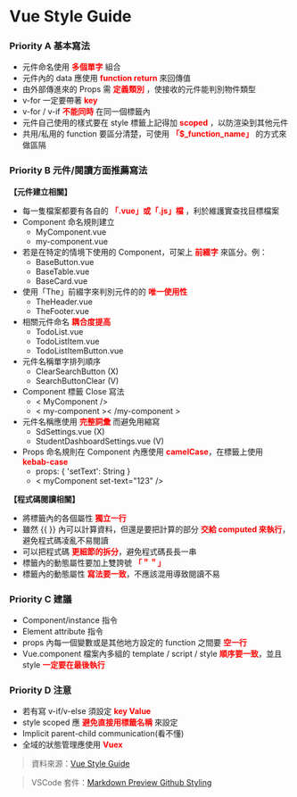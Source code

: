 # Vue Style Guide

### Priority A 基本寫法
* 元件命名使用 **<font color=red>多個單字</font>** 組合
* 元件內的 data 應使用 **<font color=red>function return</font>** 來回傳值
* 由外部傳進來的 Props 需 **<font color=red>定義類別</font>** ，使接收的元件能判別物件類型
* v-for 一定要帶著 **<font color=red>key</font>**
* v-for / v-if **<font color=red>不能同時</font>** 在同一個標籤內
* 元件自己使用的樣式要在 style 標籤上記得加 **<font color=red>scoped</font>** ，以防渲染到其他元件
* 共用/私用的 function 要區分清楚，可使用 **<font color=red>「$_function_name」</font>** 的方式來做區隔
  
### Priority B 元件/閱讀方面推薦寫法
**【元件建立相關】**
* 每一隻檔案都要有各自的 **<font color=red>「.vue」或「.js」檔</font>** ，利於維護實查找目標檔案
* Component 命名規則建立
  * MyComponent.vue
  * my-component.vue
* 若是在特定的情境下使用的 Component，可架上 **<font color=red>前綴字</font>** 來區分。例：
  * BaseButton.vue
  * BaseTable.vue
  * BaseCard.vue
* 使用「The」前綴字來判別元件的的 **<font color=red>唯一使用性</font>** 
  * TheHeader.vue
  * TheFooter.vue
* 相關元件命名 **<font color=red>耦合度提高</font>** 
  * TodoList.vue
  * TodoListItem.vue
  * TodoListItemButton.vue
* 元件名稱單字排列順序
  * ClearSearchButton (X)
  * SearchButtonClear (V)
* Component 標籤 Close 寫法
  * < MyComponent />
  * < my-component >< /my-component >
* 元件名稱應使用 **<font color=red>完整詞彙</font>** 而避免用縮寫
  * SdSettings.vue (X)
  * StudentDashboardSettings.vue (V)
* Props 命名規則在 Component 內應使用 **<font color=red>camelCase</font>**，在標籤上使用 **<font color=red>kebab-case</font>**
  * props: { 'setText': String }
  * < myComponent set-text="123" />

**【程式碼閱讀相關】**
* 將標籤內的各個屬性 **<font color=red>獨立一行</font>**
* 雖然 {{ }} 內可以計算資料，但還是要把計算的部分 **<font color=red>交給 computed 來執行</font>**，避免程式碼凌亂不易閱讀
* 可以把程式碼 **<font color=red>更細節的拆分</font>**，避免程式碼長長一串
* 標籤內的動態屬性要加上雙誇號 **<font color=red>「＂＂」</font>**
* 標籤內的動態屬性 **<font color=red>寫法要一致</font>**，不應該混用導致閱讀不易
### Priority C 建議
* Component/instance 指令
* Element attribute 指令
* props 內每一個變數或是其他地方設定的 function 之間要 **<font color=red>空一行</font>**
* Vue.component 檔案內多組的 template / script / style **<font color=red>順序要一致</font>**，並且 style **<font color=red>一定要在最後執行</font>**
### Priority D 注意
* 若有寫 v-if/v-else 須設定 **<font color=red>key Value</font>**
* style scoped 應 **<font color=red>避免直接用標籤名稱</font>** 來設定
* Implicit parent-child communication(看不懂)
* 全域的狀態管理應使用 **<font color=red>Vuex</font>**


> 資料來源：<a href="https://vuejs.org/v2/style-guide/#Rule-Categories">Vue Style Guide</a>

> VSCode 套件：<a href="https://code.visualstudio.com/Docs/languages/markdown#_markdown-preview">Markdown Preview Github Styling</a>

